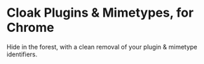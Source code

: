 Cloak Plugins & Mimetypes, for Chrome
========================

Hide in the forest, with a clean removal of your plugin & mimetype identifiers.
